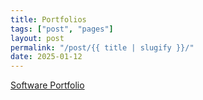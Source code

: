 ```yaml
---
title: Portfolios
tags: ["post", "pages"]
layout: post
permalink: "/post/{{ title | slugify }}/"
date: 2025-01-12
---
```

[Software Portfolio](/portfolio/dev/)